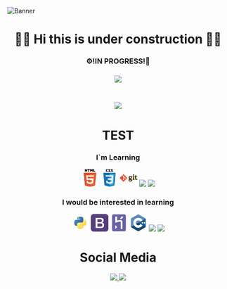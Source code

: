 ![Banner](https://user-images.githubusercontent.com/102930875/185433354-f1172ed0-800c-491e-90ed-e059bc29435e.gif)

<h1 align="center">🚧🚧 Hi this is under construction 🚧🚧</h1>
<h3 align="center">⚙️!IN PROGRESS!🔧<h3>
<div align ="center">
  <a href="https://github.com/DoctorZ-0525">
    <img src="https://github-readme-stats.vercel.app/api?username=DoctorZ-0525&show_icons=true&theme=chartreuse-dark" />
  </a>
</div>
<br>
<br>
<div align="center">
  <a align="center" href="https://github.com/DoctorZ-0525">
    <img src="https://github-readme-stats.vercel.app/api/top-langs/?username=DoctorZ-0525&layout=compact&theme=chartreuse-dark" />
  </a>
</div>
 
<h1 align="center">TEST</h1>
<h3 align="center">I`m Learning</h3>
<p align="center">
<code><img height="40" src="https://raw.githubusercontent.com/github/explore/80688e429a7d4ef2fca1e82350fe8e3517d3494d/topics/html/html.png"></code>
<code><img height="40" src="https://raw.githubusercontent.com/github/explore/80688e429a7d4ef2fca1e82350fe8e3517d3494d/topics/css/css.png"></code>
<code><img height="40" src="https://raw.githubusercontent.com/github/explore/80688e429a7d4ef2fca1e82350fe8e3517d3494d/topics/git/git.png"></code>
<code><img height="40" src="https://cdn.worldvectorlogo.com/logos/visual-studio-code-1.svg"></code>
<code><img height="40" src="https://user-images.githubusercontent.com/102930875/185667566-90b8afb1-30c8-42f4-a50e-ab763e912a70.jpg"></code>
</p>

<h3 align="center">I would be interested in learning</h3>
<p align="center">
<code><img height="40" src="https://raw.githubusercontent.com/github/explore/80688e429a7d4ef2fca1e82350fe8e3517d3494d/topics/python/python.png"></code>
<code><img height="40" src="https://raw.githubusercontent.com/github/explore/80688e429a7d4ef2fca1e82350fe8e3517d3494d/topics/bootstrap/bootstrap.png"></code>
<code><img height="40" src="https://raw.githubusercontent.com/devicons/devicon/master/icons/heroku/heroku-plain.svg"></code>
<code><img height="40" src="https://raw.githubusercontent.com/github/explore/80688e429a7d4ef2fca1e82350fe8e3517d3494d/topics/cpp/cpp.png"></code>
<code><img height="40" src="https://upload.wikimedia.org/wikipedia/commons/e/e0/ArduinoLogo_%C2%AE.svg"></code>
  <code><img height="40" src="https://upload.wikimedia.org/wikipedia/commons/3/35/Tux.svg"></code>
</p>

<h1 align ="center">Social Media</h1>
<div align="center">
  <a align="center" href="https://twitter.com/DocZ_0525">
   <img src="https://user-images.githubusercontent.com/102930875/185516393-5fea1e0c-9324-4270-8b11-57da3e902c9f.png">
  </a>
  <a align ="center" href="https://www.instagram.com/julian_almario0525/">
    <img src="https://user-images.githubusercontent.com/102930875/185516396-8c5054c5-c5ce-4250-aec6-f7b154fd5d57.png"> 
  <a/>
</div>
